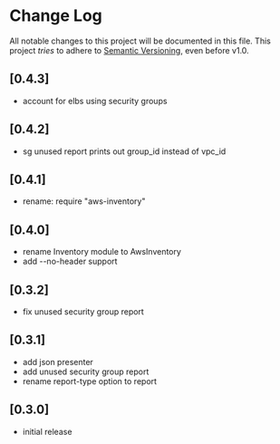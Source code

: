 # Change Log

All notable changes to this project will be documented in this file.
This project *tries* to adhere to [Semantic Versioning](http://semver.org/), even before v1.0.

## [0.4.3]
* account for elbs using security groups

## [0.4.2]
* sg unused report prints out group_id instead of vpc_id

## [0.4.1]
* rename: require "aws-inventory"

## [0.4.0]
* rename Inventory module to AwsInventory
* add --no-header support

## [0.3.2]
* fix unused security group report

## [0.3.1]
* add json presenter
* add unused security group report
* rename report-type option to report

## [0.3.0]
- initial release
